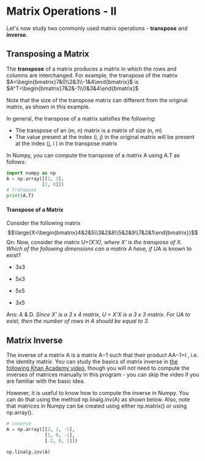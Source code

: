 # Matrix Operations - II

Let's now study two commonly used matrix operations - **transpose** and **inverse.**

## Transposing a Matrix

The **transpose** of a matrix produces a matrix in which the rows and columns are interchanged. For example, the transpose of the matrix $A=\begin{bmatrix}7&0\\2&3\\-1&4\end{bmatrix}$ is $A^T=\begin{bmatrix}7&2&-1\\0&3&4\end{bmatrix}$

Note that the size of the transpose matrix can different from the original matrix, as shown in this example.

In general, the transpose of a matrix satisfies the following:

- The transpose of an (m, n) matrix is a matrix of size (n, m)
- The value present at the index (i, j) in the original matrix will be present at the index (j, i ) in the transpose matrix

In Numpy, you can compute the transpose of a matrix A using A.T as follows:

```python
import numpy as np
A = np.array([[1, 3], 
             [2, 0]])
# transpose
print(A.T)
```

#### Transpose of a Matrix

Consider the following matrix 
$$\large{X=\begin{bmatrix}4&2&5\\3&2&8\\5&2&9\\7&2&1\end{bmatrix}}$$
Qn: Now, consider the matrix U=(X′*X), where X' is the transpose of X. Which of the following dimensions can a matrix A have, if U*A is known to exist?
- 3x3

- 5x3

- 5x5

- 3x5

Ans: A & D. *Since X' is a 3 x 4 matrix, U = X'X is a 3 x 3 matrix. For UA to exist, then the number of rows in A should be equal to 3.*

## **Matrix Inverse**

The inverse of a matrix A is a matrix A−1 such that their product AA−1=I , i.e. the identity matrix. You can study the basics of matrix inverse in [the following Khan Academy video](https://www.youtube.com/watch?v=iUQR0enP7RQ), though you will not need to compute the inverses of matrices manually in this program - you can skip the video if you are familiar with the basic idea.

However, it is useful to know how to compute the inverse in Numpy. You can do that using the method np.linalg.inv(A) as shown below. Also, note that matrices in Numpy can be created using either np.matrix() or using np.array().

```python
# inverse
A = np.array([[2, 1, -1], 
              [1, 0, -1], 
              [-2, 0, 1]])

np.linalg.inv(A)
```
